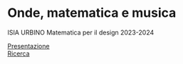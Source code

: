 # Onde, matematica e musica
ISIA URBINO
 Matematica per il design 
2023-2024


[Presentazione](https://veronicaridolfi.github/Onde/presentazione.html)  
[Ricerca](https://veronicaridolfi.github.io/Onde/ricerca.html)  
